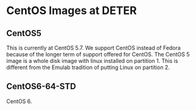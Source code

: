 # CentOS Images at DETER

## CentOS5

This is currently at CentOS 5.7.  We support CentOS instead of Fedora because of the longer term of support offered for CentOS.  The CentOS 5 image is a whole disk image with linux installed on partition 1.  This is different from the Emulab tradition of putting Linux on partition 2.

## CentOS6-64-STD

CentOS 6.
